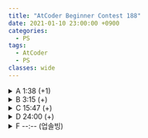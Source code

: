 ```yaml
---
title: "AtCoder Beginner Contest 188"
date: 2021-01-10 23:00:00 +0900
categories:
  - PS
tags:
  - AtCoder
  - PS
classes: wide
---
```


<script type="text/javascript" 
src="https://cdn.mathjax.org/mathjax/latest/MathJax.js?config=TeX-AMS_HTML">
</script>

<details>
<summary>A 1:38 (+1)</summary>

<div markdown = "1">

## A. Three-Point Shot

$$X$$ 와 $$Y$$ 중 적은거에 3을 더했을때 다른 것 보다 크게 되는 지 판별하면 된다.

```cpp
#include <iostream>

int main(void)
{
    std::cin.tie(0);
    std::ios_base::sync_with_stdio(false);
    
    int X, Y;
    std::cin >> X >> Y;

    if (std::min(X, Y) + 3 > std::max(X, Y))
    {
        std::cout << "Yes\n";
    }
    else
    {
        std::cout << "No\n";
    }

    return 0;
}
```
</div>
</details>

<details>
<summary>B 3:15 (+)</summary>

<div markdown = "1">

## B. Orthogonality

$$A$$ 와 $$B$$가 서로 수직인지 판단하는 문제이다.
$$ N \le 100000 $$ 이기 때문에 $$A$$ 와 $$B$$의 내적값을 그냥 구해주면 된다.

```cpp
#include <iostream>
#include <vector>

int main(void)
{
    std::cin.tie(0);
    std::ios_base::sync_with_stdio(false);

    int N;
    std::cin >> N;

    std::vector<int> v;

    int x;
    for (int i = 0; i < N; i++)
    {
        std::cin >> x;
        v.push_back(x);
    }
    int res = 0;
    for (int i = 0; i < N; i++)
    {
        std::cin >> x;
        res += v[i] * x;
    }

    std::cout << ((res) ? "No\n" : "Yes\n");

    return 0;
}
```

</div>
</details>


<details>
<summary>C 15:47 (+)</summary>

<div markdown = "1">

## C. ABC Tournament

나이브하게 모든 경기를 시뮬레이션 해보면 된다. 경기의 수는 $$2^{16}$$ 밖에 되지 않는다.

```cpp
#include <iostream>
#include <vector>

std::vector<std::pair<int, int>> v[20];

int main(void)
{
    std::cin.tie(0);
    std::ios_base::sync_with_stdio(false);

    int N;
    std::cin >> N;

    int x;
    for (int i = 0; i < (1 << N); i++)
    {
        std::cin >> x;
        v[0].push_back({x, i});
    }

    for (int i = 0; i < N - 1; i++)
    {
        for (int j = 0; j < v[i].size(); j += 2)
        {
            if (v[i][j].first > v[i][j + 1].first)
            {
                v[i + 1].push_back({v[i][j].first, v[i][j].second});
            }
            else
            {
                v[i + 1].push_back({v[i][j + 1].first, v[i][j + 1].second});
            }
        }
    }

    if (v[N - 1][0].first > v[N - 1][1].first)
    {
        std::cout << v[N - 1][1].second + 1 << "\n";
    }
    else
    {
        std::cout << v[N - 1][0].second + 1 << "\n";
    }
    return 0;
}
```
</div>
</details>

<details>
<summary>D 24:00 (+)</summary>

<div markdown = "1">

## D. Snuke Prime

날마다 요금을 정산해주면 된다.

내야하는 요금이 $$C$$보다 큰 경우엔 $$C$$엔을 내고 Snuke Prime 을 이용하면 내야하는 요금이 최소가 된다.

이제 이를 스위핑 기법을 이용해서 $$O(N)$$에 해결해주면 된다.

```cpp
#include <iostream>
#include <vector>
#include <algorithm>

typedef long long ll;

int main(void)
{
    std::cin.tie(0);
    std::ios_base::sync_with_stdio(false);

    ll N, C;
    std::cin >> N >> C;

    std::vector<std::pair<ll, ll>> v;

    ll a, b, c;
    for (int i = 0; i < N; i++)
    {
        std::cin >> a >> b >> c;
        v.push_back({a, c});
        v.push_back({b + 1, -c});
    }
    v.push_back({0, 0});
    std::sort(v.begin(), v.end());

    ll cost = 0;
    ll day = 0;
    ll totalCost = 0;

    for (int i = 1; i < v.size(); i++)
    {
        ll curday = v[i].first;
        ll change = v[i].second;
        totalCost += std::min(cost, C) * (curday - day);
        day = curday;
        cost += change;
    }

    std::cout << totalCost;

    return 0;
}
```

</div>
</details>

<details>
<summary>F --:-- (업솔빙)</summary>

<div markdown = "1">

## F. +1-1x2

너무 어렵게 생각했던 거 같다.

단순하게 dfs를 돌려주면 된다.

다만, 그렇게하면 TLE를 받게 됨을 예측할 수 있다. 따라서 몇가지 최적화를 해주면 된다.

1. $$X$$ 가 $$Y$$ 보다 큰 경우 $$X$$ 값을 줄일 수 있는 수단은 $$X$$ 를 $$1$$ 감소 시키는 방법만 존재 한다. 따라서 이 경우 $$X-Y$$ 가 정답이 된다.
2. $$solve(X,Y)$$를 이미 이전에 계산 한 적 있다면 또 계산하지 않는게 이득이다. (memoization)

2번 최적화를 하기 위해서 $$std::map$$ 을 이용하자.

```cpp
#include <iostream>
#include <map>

typedef long long ll;

std::map<std::pair<ll, ll>, ll> mp;

ll dfs(ll x, ll y)
{
    if (mp.find({x, y}) != mp.end())
    {
        return mp[{x, y}];
    }
    if (x >= y)
    {
        return mp[{x, y}] = x - y;
    }
    ll cnt = y - x;

    if (y & 1)
    {
        cnt = std::min(cnt, 2 + std::min(dfs(x, y / 2), dfs(x, (y + 1) / 2)));
    }
    else
    {
        cnt = std::min(cnt, 1 + dfs(x, y / 2));
    }

    return mp[{x, y}] = cnt;
}

int main(void)
{
    std::cin.tie(0);
    std::ios_base::sync_with_stdio(false);

    ll x, y;
    std::cin >> x >> y;

    std::cout << dfs(x, y);

    return 0;
}
```

</div>
</details>